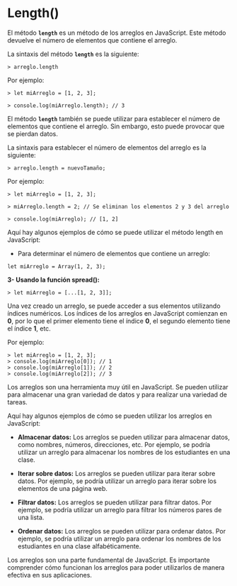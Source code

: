 # Length()

El método **`length`** es un método de los arreglos en JavaScript. Este método devuelve el número de elementos que contiene el arreglo.

La sintaxis del método **`length`** es la siguiente:

    > arreglo.length

Por ejemplo:

    > let miArreglo = [1, 2, 3];

    > console.log(miArreglo.length); // 3

El método **`length`** también se puede utilizar para establecer el número de elementos que contiene el arreglo. Sin embargo, esto puede provocar que se pierdan datos.

La sintaxis para establecer el número de elementos del arreglo es la siguiente:

    > arreglo.length = nuevoTamaño;

Por ejemplo:

    > let miArreglo = [1, 2, 3];

    > miArreglo.length = 2; // Se eliminan los elementos 2 y 3 del arreglo

    > console.log(miArreglo); // [1, 2]

Aquí hay algunos ejemplos de cómo se puede utilizar el método length en JavaScript:

- Para determinar el número de elementos que contiene un arreglo:

`let miArreglo = Array(1, 2, 3);`

**3- Usando la función spread():**

    > let miArreglo = [...[1, 2, 3]];


Una vez creado un arreglo, se puede acceder a sus elementos utilizando índices numéricos. Los índices de los arreglos en JavaScript comienzan en **0**, por lo que el primer elemento tiene el índice **0**, el segundo elemento tiene el índice **1**, etc.

Por ejemplo:

    > let miArreglo = [1, 2, 3];
    > console.log(miArreglo[0]); // 1
    > console.log(miArreglo[1]); // 2
    > console.log(miArreglo[2]); // 3

Los arreglos son una herramienta muy útil en JavaScript. Se pueden utilizar para almacenar una gran variedad de datos y para realizar una variedad de tareas.

Aquí hay algunos ejemplos de cómo se pueden utilizar los arreglos en JavaScript:

- **Almacenar datos:** Los arreglos se pueden utilizar para almacenar datos, como nombres, números, direcciones, etc. Por ejemplo, se podría utilizar un arreglo para almacenar los nombres de los estudiantes en una clase.

- **Iterar sobre datos:** Los arreglos se pueden utilizar para iterar sobre datos. Por ejemplo, se podría utilizar un arreglo para iterar sobre los elementos de una página web.

- **Filtrar datos:** Los arreglos se pueden utilizar para filtrar datos. Por ejemplo, se podría utilizar un arreglo para filtrar los números pares de una lista.

- **Ordenar datos:** Los arreglos se pueden utilizar para ordenar datos. Por ejemplo, se podría utilizar un arreglo para ordenar los nombres de los estudiantes en una clase alfabéticamente.


Los arreglos son una parte fundamental de JavaScript. Es importante comprender cómo funcionan los arreglos para poder utilizarlos de manera efectiva en sus aplicaciones.


